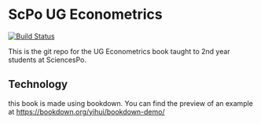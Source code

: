 # ScPo UG Econometrics

[![Build Status](https://travis-ci.org/floswald/ScPoEconometrics.svg?branch=master)](https://travis-ci.org/floswald/ScPoEconometrics)

This is the git repo for the UG Econometrics book taught to 2nd year students at SciencesPo.


## Technology

this book is made using bookdown.
You can find the preview of an example at https://bookdown.org/yihui/bookdown-demo/
